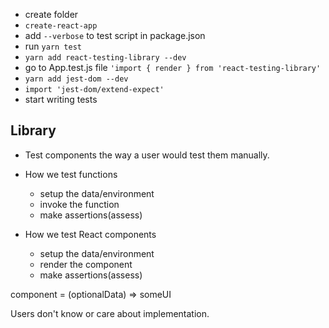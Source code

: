 - create folder
- `create-react-app`
- add `--verbose` to test script in package.json
- run `yarn test`
- `yarn add react-testing-library --dev`
- go to App.test.js file `'import { render } from 'react-testing-library'`
- `yarn add jest-dom --dev`
- `import 'jest-dom/extend-expect'`
- start writing tests


## Library

- Test components the way a user would test them manually.

- How we test functions
    - setup the data/environment
    - invoke the function
    - make assertions(assess)

- How we test React components
    - setup the data/environment
    - render the component
    - make assertions(assess)

component = (optionalData) => someUI

Users don't know or care about implementation.

